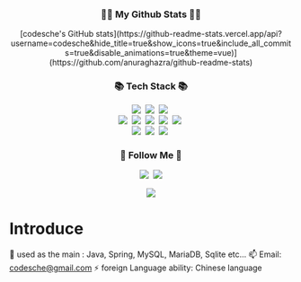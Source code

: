 
<h3 align="center">👩‍💻 My Github Stats 👩‍💻</h3>
<div align="center">
[codesche's GitHub stats](https://github-readme-stats.vercel.app/api?username=codesche&hide_title=true&show_icons=true&include_all_commits=true&disable_animations=true&theme=vue)](https://github.com/anuraghazra/github-readme-stats)
</div>

<h3 align="center">📚 Tech Stack 📚</h3>
<p align="center">
  <img src="https://img.shields.io/badge/Java-007396?style=flat-square&logo=Java&logoColor=red"/></a>&nbsp
  <img src="https://img.shields.io/badge/Spring-6DB33F?style=flat-square&logo=Spring&logoColor=white"/></a>&nbsp
  <img src="https://img.shields.io/badge/SpringBoot-6DB33F?style=flat-square&logo=SpringBoot&logoColor=white"/></a>&nbsp
  
  <br>
  <img src="https://img.shields.io/badge/HTML5-ffb13b?style=flat-square&logo=javascript&logoColor=white"/></a>&nbsp
  <img src="https://img.shields.io/badge/CSS-ffb13b?style=flat-square&logo=javascript&logoColor=white"/></a>&nbsp
  <img src="https://img.shields.io/badge/Javascript-ffb13b?style=flat-square&logo=javascript&logoColor=white"/></a>&nbsp 
  <img src="https://img.shields.io/badge/.NET-339933?style=flat-square&logo=Node.js&logoColor=white"/></a>&nbsp
  <img src="https://img.shields.io/badge/.Csharp-339933?style=flat-square&logo=Node.js&logoColor=white"/></a>&nbsp
  <br>
  <img src="https://img.shields.io/badge/MySQL-E6B91E?style=flat-square&logo=MySql&logoColor=white"/></a>&nbsp 
  <img src="https://img.shields.io/badge/MariaDB-232F3E?style=flat-square&logo=AmazonAWS&logoColor=white"/></a>&nbsp 
  <img src="https://img.shields.io/badge/Oracle-2496ED?style=flat-square&logo=Docker&logoColor=white"/></a>&nbsp 
</p>

<h3 align="center">🌈 Follow Me 🌈</h3>
<p align="center">
  <a href="https://velog.io/@hyeinisfree"><img src="https://img.shields.io/badge/Tech%20Blog-11B48A?style=flat-square&logo=Vimeo&logoColor=white&link=https:[//tistory.com](https://codefact.tistory.com/)/@codesche"/></a>&nbsp
  <a href="mailto:kimhyein7110@gmail.com"><img src="https://img.shields.io/badge/Gmail-d14836?style=flat-square&logo=Gmail&logoColor=white&link=codesche@gmail.com"/></a>
</p>

<p align="center">
  <a href="https://hits.seeyoufarm.com"><img src="https://hits.seeyoufarm.com/api/count/incr/badge.svg?url=https%3A%2F%2Fgithub.com%2Fhyeinisfree&count_bg=%2341B883&title_bg=%23CDC2C2&icon=github.svg&icon_color=%23E7E7E7&title=hits&edge_flat=false"/></a>
</p>

# Introduce
🌱 used as the main : Java, Spring, MySQL, MariaDB, Sqlite etc...
📫 Email: codesche@gmail.com
⚡ foreign Language ability: Chinese language



